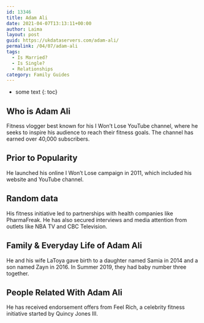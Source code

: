 ```yaml
---
id: 13346
title: Adam Ali
date: 2021-04-07T13:13:11+00:00
author: Laima
layout: post
guid: https://ukdataservers.com/adam-ali/
permalink: /04/07/adam-ali
tags:
  - Is Married?
  - Is Single?
  - Relationships
category: Family Guides
---
```


* some text
{: toc}


## Who is Adam Ali
                  
                  
                  
Fitness vlogger best known for his I Won&#8217;t Lose YouTube channel, where he seeks to inspire his audience to reach their fitness goals. The channel has earned over 40,000 subscribers. 
                  
              
            
              
            
                
                
                
## Prior to Popularity
                  
                  
                  
He launched his online I Won&#8217;t Lose campaign in 2011, which included his website and YouTube channel. 
                  
              
            
              
            
                
                
                
## Random data
                  
                  
                  
His fitness initiative led to partnerships with health companies like PharmaFreak. He has also secured interviews and media attention from outlets like NBA TV and CBC Television.
                  
              
            
              
            
                
                
                
## Family & Everyday Life of Adam Ali
                  
                  
                  
He and his wife LaToya gave birth to a daughter named Samia in 2014 and a son named Zayn in 2016. In Summer 2019, they had baby number three together.
                  
              
            
              
            
                
                
                
## People Related With Adam Ali
                  
                  
                  
He has received endorsement offers from Feel Rich, a celebrity fitness initiative started by Quincy Jones III.
                  
              
            
              
            
                
              
            
              
              
            
            
              
            
          
          
          